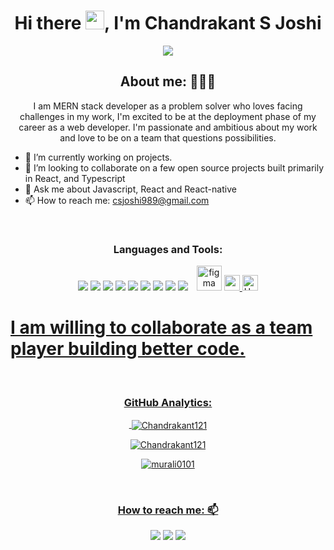 <h1 align="center">Hi there <img src="https://raw.githubusercontent.com/iampavangandhi/iampavangandhi/master/gifs/Hi.gif" width="30px">, I'm Chandrakant S Joshi</h1>

<p align="center">
<a align="center" href="https://github.com/DenverCoder1/readme-typing-svg"><img src="https://readme-typing-svg.herokuapp.com?&font=IBM+Plex+Sans&color=5468FF&size=25&lines=Welcome+to+my+GitHub+Profile!;I'm+a+Full-Stack+web+developer." /></a>
</p>

<h2 align="center">About me: 👨🏽‍💻</h2>


<p align="center">I am MERN stack developer as a problem solver who loves facing challenges in my work, I'm excited to be at the deployment phase of my career as a web developer. I'm passionate and ambitious about my work and love to be on a team that questions possibilities.</p>


- 🔭 I’m currently working on projects.
- 👯 I’m looking to collaborate on a few open source projects built primarily in React, and Typescript
- 💬 Ask me about  Javascript, React and React-native
- 📫 How to reach me: csjoshi989@gmail.com

<br>

<h3 align="center">Languages and Tools:</h3>
<div align="center">
  <img src="https://img.shields.io/badge/Git-F05032?style=for-the-badge&logo=git&logoColor=white" />
  <img src="https://img.shields.io/badge/HTML5-E34F26?style=for-the-badge&logo=html5&logoColor=white" />
  <img src="https://img.shields.io/badge/CSS3-1572B6?style=for-the-badge&logo=css3&logoColor=white" />
  <img src="https://img.shields.io/badge/JavaScript-323330?style=for-the-badge&logo=javascript&logoColor=F7DF1E" />
  <img src="https://img.shields.io/badge/Node.js-339933?style=for-the-badge&logo=nodedotjs&logoColor=white" />
  <img src="https://img.shields.io/badge/Express.js-000000?style=for-the-badge&logo=express&logoColor=white" />
  <img src="https://img.shields.io/badge/MongoDB-4EA94B?style=for-the-badge&logo=mongodb&logoColor=white" />
<!--   <img src="https://img.shields.io/badge/redis-%23DD0031.svg?&style=for-the-badge&logo=redis&logoColor=white" /> -->
  <img src="https://img.shields.io/badge/React-20232A?style=for-the-badge&logo=react&logoColor=61DAFB" />
  <img src="https://img.shields.io/badge/Redux-593D88?style=for-the-badge&logo=redux&logoColor=white" />
  <img style="margin-left:10px" src="https://www.vectorlogo.zone/logos/figma/figma-icon.svg" alt="figma" width="40" height="40"/> </a> <a href="https://git-scm.com/" target="_blank" rel="noreferrer">
 <img alt="postman" src="https://img.shields.io/badge/Postman-FF6C37?style=for-the-badge&logo=Postman&logoColor=white" height="25px"/>
 <img alt="Heroku" src="https://img.shields.io/badge/-Heroku-430098?style=flat-square&logo=heroku&logoColor=white" height="25px"/>
</div>

<h1>I am willing to collaborate as a team player building better code.</h1>
<br>


<h3 align="center">GitHub Analytics: </h3>

<div align="center">
<!--   <img src="https://github-readme-stats.vercel.app/api?username=Chandrakant121&count_private=true&theme=algolia" alt="Chandrakant121's GitHub stats" /> -->
  
  
  
  <p>&nbsp;<img align="center" src="https://github-readme-status.vercel.app/api?username=Chandrakant121&show_icons=true&locale=en" alt="Chandrakant121" /></p>
  <p><img align="center" src="https://github-readme-streak-stats.herokuapp.com/?user=Chandrakant121&" alt="Chandrakant121" /></p>

  
  
  <p><img align="center" src="https://github-readme-stats.vercel.app/api/top-langs?username=murali0101&show_icons=true&locale=en&layout=compact" alt="murali0101" /></p>

  
</div>
<br>
<div align="center">
<!--   <img src="https://github-readme-stats.vercel.app/api/top-langs/?username=Chandrakant121&langs_count=8&theme=algolia" alt="Chandrakant121' GitHub stats" /> -->
</div>

<!-- <br>
<div align="center">
  <img src="https://github-readme-streak-stats.herokuapp.com/?user=Chandrakant121" alt="Chandrakant121' GitHub stats" />
</div> -->



<h3 align="center">How to reach me: 📫</h3>

<div align="center" display="flex">
  <a  href="https://www.linkedin.com/in/chandrakant-joshi/" target="_blank"> <img src="https://img.shields.io/badge/LinkedIn-0077B5?style=for-the-badge&logo=linkedin&logoColor=white" /></a>
  <a  href="mailto: csjoshi989@gmail.com" target="_blank"><img src="https://img.shields.io/badge/Gmail-D14836?style=for-the-badge&logo=gmail&logoColor=white" /></a>
  <a  href="https://github.com/aman-638" target="_blank"><img src="https://img.shields.io/badge/GitHub-100000?style=for-the-badge&logo=github&logoColor=white" /></a>
</div>











